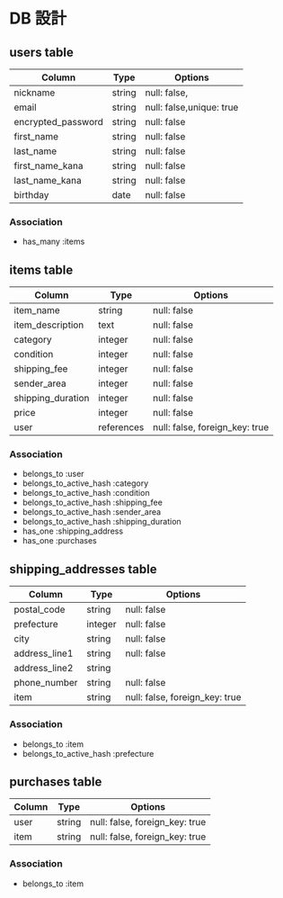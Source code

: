# DB 設計

## users table

| Column             | Type                | Options                   |
|--------------------|---------------------|---------------------------|
| nickname           | string              | null: false,              |
| email              | string              | null: false,unique: true  |
| encrypted_password | string              | null: false               |
| first_name         | string              | null: false               |
| last_name          | string              | null: false               |
| first_name_kana    | string              | null: false               |
| last_name_kana     | string              | null: false               |
| birthday           | date                | null: false               |


### Association

* has_many :items

## items table

| Column                              | Type       | Options                        |
|-------------------------------------|------------|--------------------------------|
| item_name                           | string     | null: false                    |
| item_description                    | text       | null: false                    |
| category                            | integer    | null: false                    |
| condition                           | integer    | null: false                    |
| shipping_fee                        | integer    | null: false                    |
| sender_area                         | integer    | null: false                    |
| shipping_duration                   | integer    | null: false                    |
| price                               | integer    | null: false                    |
| user                                | references | null: false, foreign_key: true |

### Association

- belongs_to :user
- belongs_to_active_hash :category
- belongs_to_active_hash :condition
- belongs_to_active_hash :shipping_fee
- belongs_to_active_hash :sender_area
- belongs_to_active_hash :shipping_duration
- has_one :shipping_address
- has_one :purchases



## shipping_addresses table

| Column                              | Type       | Options                        |
|-------------------------------------|------------|--------------------------------|
| postal_code                         | string     | null: false                    |
| prefecture                          | integer    | null: false                    |
| city                                | string     | null: false                    |
| address_line1                       | string     | null: false                    |
| address_line2                       | string     |                                |
| phone_number                        | string     | null: false                    |
| item                                | string     | null: false, foreign_key: true |

### Association

- belongs_to :item
- belongs_to_active_hash :prefecture



## purchases table

| Column                              | Type       | Options                        |
|-------------------------------------|------------|--------------------------------|
| user                                | string     | null: false, foreign_key: true |
| item                                | string     | null: false, foreign_key: true |

### Association

- belongs_to :item


